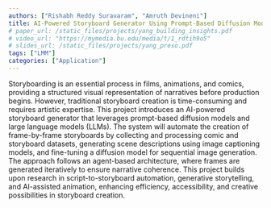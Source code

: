 ```yaml
---
authors: ["Rishabh Reddy Suravaram", "Amruth Devineni"]
title: AI-Powered Storyboard Generator Using Prompt-Based Diffusion Models
# paper_url: /static_files/projects/yang_building_insights.pdf
# video_url: "https://mymedia.bu.edu/media/t/1_rdtih9o5"
# slides_url: /static_files/projects/yang_preso.pdf
tags: ["LMM"]
categories: ["Application"]
---
```


Storyboarding is an essential process in films, animations, and comics, providing
a structured visual representation of narratives before production begins. However,
traditional storyboard creation is time-consuming and requires artistic expertise. This
project introduces an AI-powered storyboard generator that leverages prompt-based
diffusion models and large language models (LLMs). The system will automate the
creation of frame-by-frame storyboards by collecting and processing comic and storyboard datasets, generating scene descriptions using image captioning models, and
fine-tuning a diffusion model for sequential image generation. The approach follows
an agent-based architecture, where frames are generated iteratively to ensure narrative
coherence. This project builds upon research in script-to-storyboard automation, generative storytelling, and AI-assisted animation, enhancing efficiency, accessibility, and
creative possibilities in storyboard creation.
